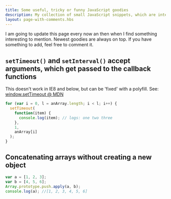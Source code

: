 ```yaml
---
title: Some useful, tricky or funny JavaScript goodies
description: My collection of small JavaScript snippets, which are interesting enough to write about, but too small for a blog post
layout: page-with-comments.hbs
---
```


I am going to update this page every now an then when I find something interesting to mention. Newest goodies are always on top.
If you have something to add, feel free to comment it.

## `setTimeout()` and `setInterval()` accept arguments, which get passed to the callback functions

This doesn't work in IE8 and below, but can be 'fixed' with a polyfill. See: <a href="https://developer.mozilla.org/en-US/docs/Web/API/Window.setTimeout" rel="external">window.setTimeout @ MDN</a>

```js
for (var i = 0, l = anArray.length; i < l; i++) {
  setTimeout(
    function(item) {
      console.log(item); // logs: one two three
    },
    1,
    anArray[i]
  );
}
```

## Concatenating arrays without creating a new object

```js
var a = [1, 2, 3];
var b = [4, 5, 6];
Array.prototype.push.apply(a, b);
console.log(a); //[1, 2, 3, 4, 5, 6]
```
